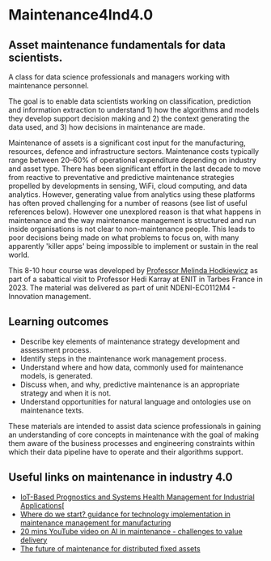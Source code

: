 # Maintenance4Ind4.0
## Asset maintenance fundamentals for data scientists.

A class for data science professionals and managers working with maintenance personnel.

The goal is to enable data scientists working on classification, prediction and information extraction to understand 1) how the algorithms and models they develop support decision making and 2) the context generating the data used, and 3) how decisions in maintenance are made.

Maintenance of assets is a significant cost input for the manufacturing, resources, defence and infrastructure sectors. Maintenance costs typically range between 20–60\% of operational expenditure depending on industry and asset type. There has been significant effort in the last decade to move from reactive to preventative and predictive maintenance strategies propelled by developments in sensing, WiFi, cloud computing, and data analytics. However, generating value from analytics using these platforms has often proved challenging for a number of reasons (see list of useful references below). However one unexplored reason is that what happens in maintenance and the way maintenance management is structured and run inside organisations is not clear to non-maintenance people. This leads to poor decisions being made on what problems to focus on, with many apparently 'killer apps' being impossible to implement or sustain in the real world. 

This 8-10 hour course was developed by [Professor Melinda Hodkiewicz](https://research-repository.uwa.edu.au/en/persons/melinda-hodkiewicz) as part of a sabattical visit to Professor Hedi Karray at ENIT in Tarbes France in 2023. The material was delivered as part of unit NDENI-EC0112M4 - Innovation management. 

## Learning outcomes

* Describe key elements of maintenance strategy development and assessment process.
* Identify steps in the maintenance work management process. 
* Understand where and how data, commonly used for maintenance models, is generated. 
* Discuss when, and why, predictive maintenance is an appropriate strategy and when it is not.
* Understand opportunities for natural language and ontologies use on maintenance texts.

These materials are intended to assist data science professionals in gaining an understanding of core concepts in maintenance with the goal of making them aware of the business processes and engineering constraints within which their data pipeline have to operate and their algorithms support.


## Useful links on maintenance in industry 4.0

* [IoT-Based Prognostics and Systems Health Management for Industrial Applications](https://ieeexplore.ieee.org/abstract/document/7520653)[
* [Where do we start? guidance for technology implementation in maintenance management for manufacturing](https://tsapps.nist.gov/publication/get_pdf.cfm?pub_id=927498)
* [20 mins YouTube video on AI in maintenance - challenges to value delivery](https://www.youtube.com/watch?v=sv_5JaBKdAk)
* [The future of maintenance for distributed fixed assets](https://www.mckinsey.com/capabilities/operations/our-insights/the-future-of-maintenance-for-distributed-fixed-assets)


